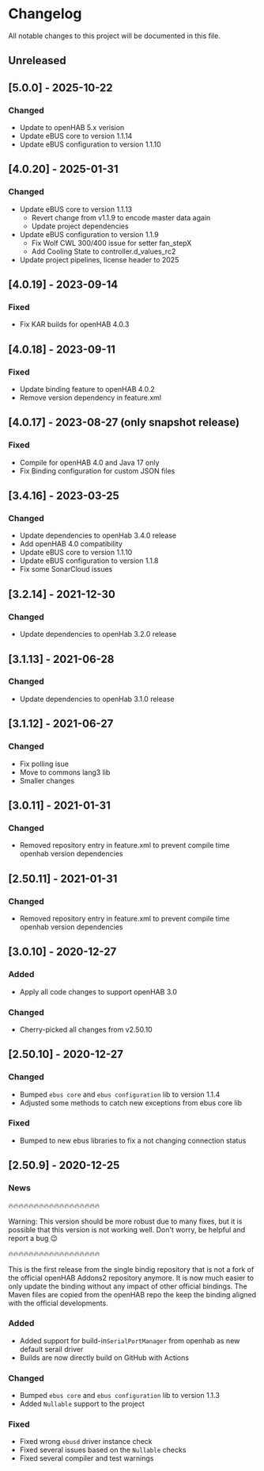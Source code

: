 # Changelog
All notable changes to this project will be documented in this file.

## Unreleased

## [5.0.0] - 2025-10-22
### Changed
- Update to openHAB 5.x verision
- Update eBUS core to version 1.1.14
- Update eBUS configuration to version 1.1.10

## [4.0.20] - 2025-01-31
### Changed
- Update eBUS core to version 1.1.13
  - Revert change from v1.1.9 to encode master data again
  - Update project dependencies
- Update eBUS configuration to version 1.1.9
  - Fix Wolf CWL 300/400 issue for setter fan_stepX
  - Add Cooling State to controller.d_values_rc2
- Update project pipelines, license header to 2025

## [4.0.19] - 2023-09-14
### Fixed
- Fix KAR builds for openHAB 4.0.3

## [4.0.18] - 2023-09-11
### Fixed
- Update binding feature to openHAB 4.0.2
- Remove version dependency in feature.xml

## [4.0.17] - 2023-08-27 (only snapshot release)
### Fixed
- Compile for openHAB 4.0 and Java 17 only
- Fix Binding configuration for custom JSON files

## [3.4.16] - 2023-03-25
### Changed
- Update dependencies to openHab 3.4.0 release
- Add openHAB 4.0 compatibility
- Update eBUS core to version 1.1.10
- Update eBUS configuration to version 1.1.8
- Fix some SonarCloud issues

## [3.2.14] - 2021-12-30
### Changed
- Update dependencies to openHab 3.2.0 release

## [3.1.13] - 2021-06-28
### Changed
- Update dependencies to openHab 3.1.0 release

## [3.1.12] - 2021-06-27
### Changed
- Fix polling isue
- Move to commons lang3 lib
- Smaller changes

## [3.0.11] - 2021-01-31
### Changed
- Removed repository entry in feature.xml to prevent compile time openhab version dependencies

## [2.50.11] - 2021-01-31
### Changed
- Removed repository entry in feature.xml to prevent compile time openhab version dependencies

## [3.0.10] - 2020-12-27
### Added
- Apply all code changes to support openHAB 3.0
### Changed
- Cherry-picked all changes from v2.50.10

## [2.50.10] - 2020-12-27
### Changed
- Bumped ``ebus core`` and ``ebus configuration`` lib to version 1.1.4
- Adjusted some methods to catch new exceptions from ebus core lib

### Fixed
- Bumped to new ebus libraries to fix a not changing connection status

## [2.50.9] - 2020-12-25
### News

🔥🔥🔥🔥🔥🔥🔥🔥🔥🔥🔥🔥🔥🔥🔥🔥🔥🔥

Warning: This version should be more robust due to many fixes, but it is possible that this version is not working well. Don't worry, be helpful and report a bug 😉

🔥🔥🔥🔥🔥🔥🔥🔥🔥🔥🔥🔥🔥🔥🔥🔥🔥🔥

This is the first release from the single bindig repository that is not a fork of the official openHAB Addons2 repository anymore. It is now much easier to only update the binding without any impact of other official bindings. The Maven files are copied from the openHAB repo the keep the binding aligned with the official developments.

### Added
- Added support for build-in``SerialPortManager`` from openhab as new default serail driver
- Builds are now directly build on GitHub with Actions

### Changed
- Bumped ``ebus core`` and ``ebus configuration`` lib to version 1.1.3
- Added ``Nullable`` support to the project

### Fixed
- Fixed wrong ``ebusd`` driver instance check
- Fixed several issues based on the ``Nullable`` checks
- Fixed several compiler and test warnings